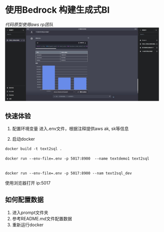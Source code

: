 
# 使用Bedrock 构建生成式BI
*代码原型使用aws rp团队*
![图示](assets/demo1.jpg)
## 快速体验
1. 配置环境变量
进入.env文件，根据注释提供aws ak, sk等信息

2. 启动docker
```
docker build -t text2sql .

docker run --env-file=.env -p 5017:8900  --name textdemo1 text2sql


docker run --env-file=.env -p 5017:8900 --nam text2sql_dev

```

使用浏览器打开
ip:5017



## 如何配置数据
1. 进入prompt文件夹
2. 参考README.md文件配置数据
3. 重新运行docker 


